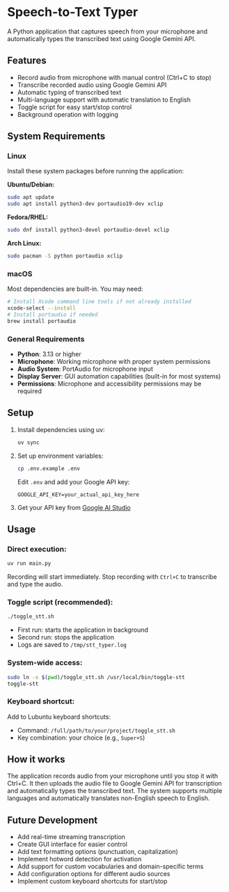 # Speech-to-Text Typer

A Python application that captures speech from your microphone and automatically types the transcribed text using Google Gemini API.

## Features

- Record audio from microphone with manual control (Ctrl+C to stop)
- Transcribe recorded audio using Google Gemini API
- Automatic typing of transcribed text
- Multi-language support with automatic translation to English
- Toggle script for easy start/stop control
- Background operation with logging

## System Requirements

### Linux
Install these system packages before running the application:

**Ubuntu/Debian:**
```bash
sudo apt update
sudo apt install python3-dev portaudio19-dev xclip
```

**Fedora/RHEL:**
```bash
sudo dnf install python3-devel portaudio-devel xclip
```

**Arch Linux:**
```bash
sudo pacman -S python portaudio xclip
```

### macOS
Most dependencies are built-in. You may need:
```bash
# Install Xcode command line tools if not already installed
xcode-select --install
# Install portaudio if needed
brew install portaudio
```

### General Requirements
- **Python**: 3.13 or higher
- **Microphone**: Working microphone with proper system permissions
- **Audio System**: PortAudio for microphone input
- **Display Server**: GUI automation capabilities (built-in for most systems)
- **Permissions**: Microphone and accessibility permissions may be required

## Setup

1. Install dependencies using uv:
   ```bash
   uv sync
   ```

2. Set up environment variables:
   ```bash
   cp .env.example .env
   ```
   Edit `.env` and add your Google API key:
   ```
   GOOGLE_API_KEY=your_actual_api_key_here
   ```

3. Get your API key from [Google AI Studio](https://aistudio.google.com/)

## Usage

### Direct execution:
```bash
uv run main.py
```
Recording will start immediately. Stop recording with `Ctrl+C` to transcribe and type the audio.

### Toggle script (recommended):
```bash
./toggle_stt.sh
```
- First run: starts the application in background
- Second run: stops the application
- Logs are saved to `/tmp/stt_typer.log`

### System-wide access:
```bash
sudo ln -s $(pwd)/toggle_stt.sh /usr/local/bin/toggle-stt
toggle-stt
```

### Keyboard shortcut:
Add to Lubuntu keyboard shortcuts:
- Command: `/full/path/to/your/project/toggle_stt.sh`  
- Key combination: your choice (e.g., `Super+S`)

## How it works

The application records audio from your microphone until you stop it with Ctrl+C. It then uploads the audio file to Google Gemini API for transcription and automatically types the transcribed text. The system supports multiple languages and automatically translates non-English speech to English.

## Future Development

- Add real-time streaming transcription
- Create GUI interface for easier control
- Add text formatting options (punctuation, capitalization)
- Implement hotword detection for activation
- Add support for custom vocabularies and domain-specific terms
- Add configuration options for different audio sources
- Implement custom keyboard shortcuts for start/stop